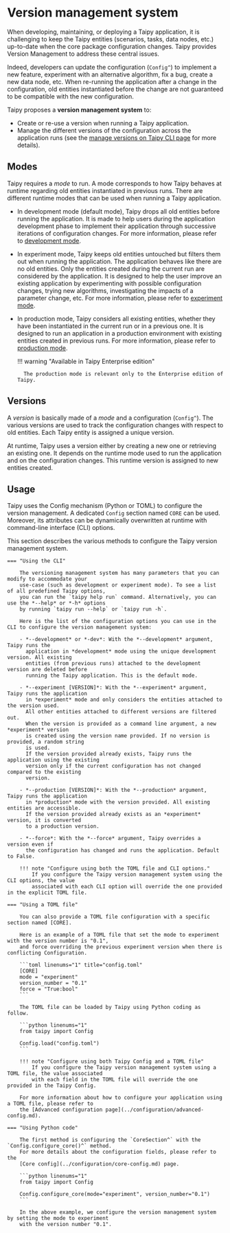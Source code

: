 # Version management system
When developing, maintaining, or deploying a Taipy application, it is challenging
to keep the Taipy entities (scenarios, tasks, data nodes, etc.) up-to-date when
the core package configuration changes. Taipy provides Version Management to address
these central issues.

Indeed, developers can update the configuration (`Config^`) to implement a new feature,
experiment with an alternative algorithm, fix a bug, create a new data node, etc.
When re-running the application after a change in the configuration, old entities
instantiated before the change are not guaranteed to be compatible with the new
configuration.

Taipy proposes a **version management system** to:

- Create or re-use a version when running a Taipy application.
- Manage the different versions of the configuration across the application runs (see the
[manage versions on Taipy CLI page](../../cli/manage-versions.md) for more details).

## Modes

Taipy requires a *mode* to run. A mode corresponds to how Taipy behaves at runtime regarding old
entities instantiated in previous runs. There are different runtime modes that can be used when running
a Taipy application.

- In development mode (default mode), Taipy drops all old entities before running the application.
  It is made to help users during the application development phase to implement their application
  through successive iterations of configuration changes. For more information, please refer to
  [development mode](development_mode.md).

- In experiment mode, Taipy keeps old entities untouched but filters them out when running the
  application. The application behaves like there are no old entities. Only the entities created
  during the current run are considered by the application. It is designed to help the user improve
  an existing application by experimenting with possible configuration changes, trying new
  algorithms, investigating the impacts of a parameter change, etc. For more information, please refer to
  [experiment mode](experiment_mode.md).

- In production mode, Taipy considers all existing entities, whether they have been instantiated in
  the current run or in a previous one. It is designed to run an application in a production
  environment with existing entities created in previous runs. For more information, please refer to
  [production mode](production_mode.md).

    !!! warning "Available in Taipy Enterprise edition"

        The production mode is relevant only to the Enterprise edition of Taipy.

## Versions

A *version* is basically made of a *mode* and a configuration (`Config^`). The various versions
are used to track the configuration changes with respect to old entities. Each Taipy entity is
assigned a unique version.

At runtime, Taipy uses a version either by creating a new one or retrieving an existing one. It
depends on the runtime mode used to run the application and on the configuration changes. This
runtime version is assigned to new entities created.


## Usage

Taipy uses the Config mechanism (Python or TOML) to configure the version management.
A dedicated `Config` section named `CORE` can be used. Moreover, its attributes can be
dynamically overwritten at runtime with command-line interface (CLI) options.

This section describes the various methods to configure the Taipy version management system.

    === "Using the CLI"

        The versioning management system has many parameters that you can modify to accommodate your
        use-case (such as development or experiment mode). To see a list of all predefined Taipy options,
        you can run the `taipy help run` command. Alternatively, you can use the *--help* or *-h* options
        by running `taipy run --help` or `taipy run -h`.

        Here is the list of the configuration options you can use in the CLI to configure the version management system:

        - *--development* or *-dev*: With the *--development* argument, Taipy runs the
          application in *development* mode using the unique development version. All existing
          entities (from previous runs) attached to the development version are deleted before
          running the Taipy application. This is the default mode.

        - *--experiment [VERSION]*: With the *--experiment* argument, Taipy runs the application
          in *experiment* mode and only considers the entities attached to the version used.
          All other entities attached to different versions are filtered out.
          When the version is provided as a command line argument, a new *experiment* version
          is created using the version name provided. If no version is provided, a random string
          is used.
          If the version provided already exists, Taipy runs the application using the existing
          version only if the current configuration has not changed compared to the existing
          version.

        - *--production [VERSION]*: With the *--production* argument, Taipy runs the application
          in *production* mode with the version provided. All existing entities are accessible.
          If the version provided already exists as an *experiment* version, it is converted
          to a production version.

        - *--force*: With the *--force* argument, Taipy overrides a version even if
          the configuration has changed and runs the application. Default to False.

        !!! note "Configure using both the TOML file and CLI options."
            If you configure the Taipy version management system using the CLI options, the value
            associated with each CLI option will override the one provided in the explicit TOML file.

    === "Using a TOML file"

        You can also provide a TOML file configuration with a specific section named [CORE].

        Here is an example of a TOML file that set the mode to experiment with the version number is "0.1",
        and force overriding the previous experiment version when there is conflicting Configuration.

        ```toml linenums="1" title="config.toml"
        [CORE]
        mode = "experiment"
        version_number = "0.1"
        force = "True:bool"
        ```

        The TOML file can be loaded by Taipy using Python coding as follow.

        ```python linenums="1"
        from taipy import Config

        Config.load("config.toml")
        ```

        !!! note "Configure using both Taipy Config and a TOML file"
            If you configure the Taipy version management system using a TOML file, the value associated
            with each field in the TOML file will override the one provided in the Taipy Config.

        For more information about how to configure your application using a TOML file, please refer to
        the [Advanced configuration page](../configuration/advanced-config.md).

    === "Using Python code"

        The first method is configuring the `CoreSection^` with the `Config.configure_core()^` method.
        For more details about the configuration fields, please refer to the
        [Core config](../configuration/core-config.md) page.

        ```python linenums="1"
        from taipy import Config

        Config.configure_core(mode="experiment", version_number="0.1")
        ```

        In the above example, we configure the version management system by setting the mode to experiment
        with the version number "0.1".
